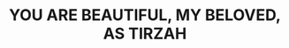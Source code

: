 ---
capo: 0
id: 0
lang: en-us
page: '292'
step: ele
subtitle: ''
tags: []
title: YOU ARE BEAUTIFUL, MY BELOVED, AS TIRZAH
---